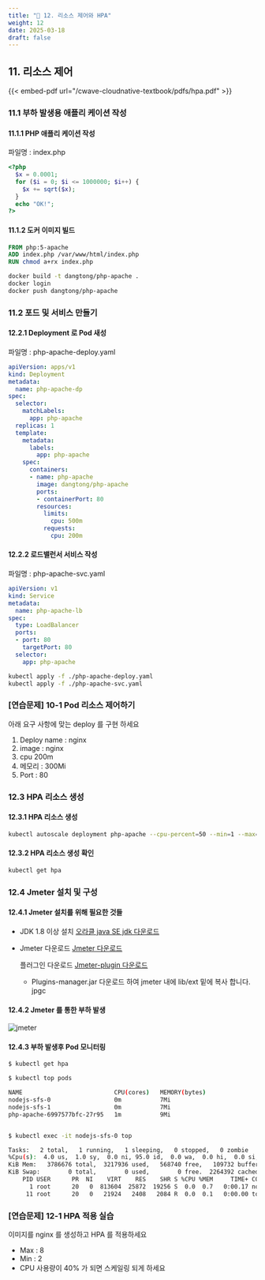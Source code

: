 ```yaml
---
title: "🏹 12. 리소스 제어와 HPA"
weight: 12
date: 2025-03-18
draft: false
---
```


## 11. 리소스 제어
{{< embed-pdf url="/cwave-cloudnative-textbook/pdfs/hpa.pdf" >}}
### 11.1 부하 발생용 애플리 케이션 작성

#### 11.1.1 PHP 애플리 케이션 작성

파일명 : index.php

```php
<?php
  $x = 0.0001;
  for ($i = 0; $i <= 1000000; $i++) {
    $x += sqrt($x);
  }
  echo "OK!";
?>
```

#### 11.1.2 도커 이미지 빌드

```dockerfile
FROM php:5-apache
ADD index.php /var/www/html/index.php
RUN chmod a+rx index.php
```

```bash
docker build -t dangtong/php-apache .
docker login
docker push dangtong/php-apache
```

### 11.2 포드 및 서비스 만들기

#### 12.2.1 Deployment 로 Pod 새성

파일명 : php-apache-deploy.yaml

```yaml
apiVersion: apps/v1
kind: Deployment
metadata:
  name: php-apache-dp
spec:
  selector:
    matchLabels:
      app: php-apache
  replicas: 1
  template:
    metadata:
      labels:
        app: php-apache
    spec:
      containers:
      - name: php-apache
        image: dangtong/php-apache
        ports:
        - containerPort: 80
        resources:
          limits:
            cpu: 500m
          requests:
            cpu: 200m
```

#### 12.2.2 로드밸런서 서비스 작성

파일명 : php-apache-svc.yaml

```yaml
apiVersion: v1
kind: Service
metadata:
  name: php-apache-lb
spec:
  type: LoadBalancer
  ports:
  - port: 80
    targetPort: 80
  selector:
    app: php-apache
```

```bash
kubectl apply -f ./php-apache-deploy.yaml
kubectl apply -f ./php-apache-svc.yaml
```

### [연습문제] 10-1 Pod 리소스 제어하기

아래 요구 사항에 맞는 deploy 를 구현 하세요

1. Deploy name : nginx
2. image : nginx
3. cpu 200m
4. 메모리 : 300Mi
5. Port : 80

### 12.3 HPA 리소스 생성

#### 12.3.1 HPA 리소스 생성

```bash
kubectl autoscale deployment php-apache --cpu-percent=50 --min=1 --max=5
```

#### 12.3.2 HPA 리소스 생성 확인

```bash
kubectl get hpa
```

### 12.4 Jmeter 설치 및 구성

#### 12.4.1 Jmeter 설치를 위해 필요한 것들

- JDK 1.8 이상 설치 [오라클 java SE jdk 다운로드](https://www.oracle.com/java/technologies/javase-downloads.html)

- Jmeter 다운로드 [Jmeter 다운로드](https://jmeter.apache.org/download_jmeter.cgi)

  플러그인 다운로드 [Jmeter-plugin 다운로드](https://jmeter-plugins.org/install/Install/)

  - Plugins-manager.jar 다운로드 하여 jmeter 내에 lib/ext 밑에 복사 합니다.  jpgc

#### 12.4.2 Jmeter 를 통한 부하 발생

![jmeter](./img/jmeter.png)

#### 12.4.3 부하 발생후 Pod 모니터링

```bash
$ kubectl get hpa

$ kubectl top pods

NAME                          CPU(cores)   MEMORY(bytes)
nodejs-sfs-0                  0m           7Mi
nodejs-sfs-1                  0m           7Mi
php-apache-6997577bfc-27r95   1m           9Mi


$ kubectl exec -it nodejs-sfs-0 top

Tasks:   2 total,   1 running,   1 sleeping,   0 stopped,   0 zombie
%Cpu(s):  4.0 us,  1.0 sy,  0.0 ni, 95.0 id,  0.0 wa,  0.0 hi,  0.0 si,  0.0 st
KiB Mem:   3786676 total,  3217936 used,   568740 free,   109732 buffers
KiB Swap:        0 total,        0 used,        0 free.  2264392 cached Mem
    PID USER      PR  NI    VIRT    RES    SHR S %CPU %MEM     TIME+ COMMAND
      1 root      20   0  813604  25872  19256 S  0.0  0.7   0:00.17 node
     11 root      20   0   21924   2408   2084 R  0.0  0.1   0:00.00 top
```

### [연습문제] 12-1 HPA 적용 실습

이미지를 nginx 를 생성하고 HPA 를 적용하세요

- Max : 8
- Min : 2
- CPU 사용량이 40% 가 되면 스케일링 되게 하세요